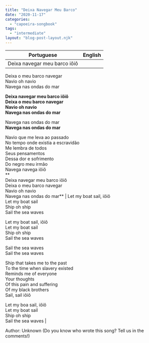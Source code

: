 ```yaml
---
title: "Deixa Navegar Meu Barco"
date: "2020-11-17"
categories: 
  - "capoeira-songbook"
tags: 
  - "intermediate"
layout: "blog-post-layout.njk"
---
```


| Portuguese | English |
| --- | --- |
| Deixa navegar meu barco iôiô  
Deixa o meu barco navegar  
Navio oh navio  
Navega nas ondas do mar  
  
**Deixa navegar meu barco iôiô  
Deixa o meu barco navegar  
Navio oh navio  
Navega nas ondas do mar**  
  
Navega nas ondas do mar  
**Navega nas ondas do mar**  
  
Navio que me leva ao passado  
No tempo onde existia a escravidão  
Me lembra de todos  
Seus pensamentos  
Dessa dor e sofrimento  
Do negro meu irmão  
Navega navega iôiô  
**  
Deixa navegar meu barco iôiô  
Deixa o meu barco navegar  
Navio oh navio  
Navega nas ondas do mar** | Let my boat sail, iôiô  
Let my boat sail  
Ship oh ship  
Sail the sea waves  
  
Let my boat sail, iôiô  
Let my boat sail  
Ship oh ship  
Sail the sea waves  
  
Sail the sea waves  
Sail the sea waves  
  
Ship that takes me to the past  
To the time when slavery existed  
Reminds me of everyone  
Your thoughts  
Of this pain and suffering  
Of my black brothers  
Sail, sail iôiô  
  
Let my boa sail, iôiô  
Let my boat sail  
Ship oh ship  
Sail the sea waves |

<figcaption>

Author: Unknown (Do you know who wrote this song? Tell us in the comments!)

</figcaption>
